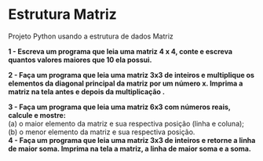 # Estrutura Matriz 
Projeto Python usando a estrutura de dados Matriz<br/>

<strong>1 - Escreva um programa que leia uma matriz 4 x 4, conte e escreva quantos valores maiores que 10 ela possui.</strong><br/>

<strong>2 -	Faça um programa que leia uma matriz 3x3 de inteiros e multiplique os elementos da diagonal principal da matriz por um número x. Imprima a matriz na tela antes e depois da multiplicação .</strong><br/>

<strong>3 -	Faça um programa que leia uma matriz 6x3 com números reais, calcule e mostre: </strong><br/>
(a) o maior elemento da matriz e sua respectiva posição (linha e coluna); <br/>
(b) o menor elemento da matriz e sua respectiva posição. <br/>
<strong>4 - Faça um programa que leia uma matriz 3x3 de inteiros e retorne a linha de maior soma. Imprima na tela a matriz, a linha de maior soma e a soma.</strong><br/>


